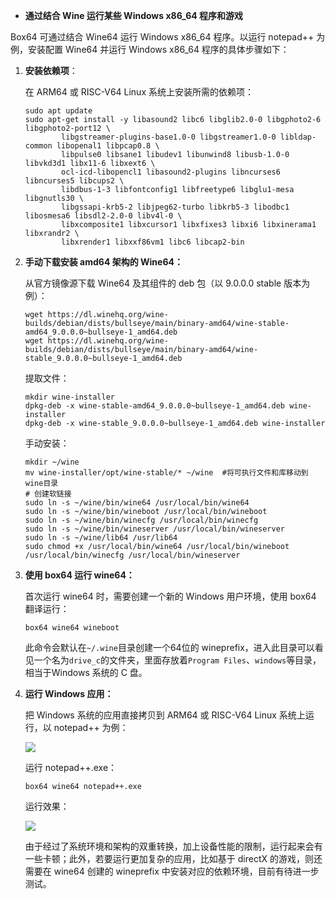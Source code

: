 - **通过结合 Wine 运行某些 Windows x86_64 程序和游戏**

Box64 可通过结合 Wine64 运行 Windows x86_64 程序。以运行 notepad++ 为例，安装配置 Wine64 并运行 Windows x86_64 程序的具体步骤如下：

1. **安装依赖项**：
   
   在 ARM64 或 RISC-V64 Linux 系统上安装所需的依赖项：
   
   ```
   sudo apt update
   sudo apt-get install -y libasound2 libc6 libglib2.0-0 libgphoto2-6 libgphoto2-port12 \
           libgstreamer-plugins-base1.0-0 libgstreamer1.0-0 libldap-common libopenal1 libpcap0.8 \
           libpulse0 libsane1 libudev1 libunwind8 libusb-1.0-0 libvkd3d1 libx11-6 libxext6 \
           ocl-icd-libopencl1 libasound2-plugins libncurses6 libncurses5 libcups2 \
           libdbus-1-3 libfontconfig1 libfreetype6 libglu1-mesa libgnutls30 \
           libgssapi-krb5-2 libjpeg62-turbo libkrb5-3 libodbc1 libosmesa6 libsdl2-2.0-0 libv4l-0 \
           libxcomposite1 libxcursor1 libxfixes3 libxi6 libxinerama1 libxrandr2 \
           libxrender1 libxxf86vm1 libc6 libcap2-bin 
   ```

2. **手动下载安装 amd64 架构的 Wine64：**
   
   从官方镜像源下载 Wine64 及其组件的 deb 包（以 9.0.0.0 stable 版本为例）：
   
   ```
   wget https://dl.winehq.org/wine-builds/debian/dists/bullseye/main/binary-amd64/wine-stable-amd64_9.0.0.0~bullseye-1_amd64.deb
   wget https://dl.winehq.org/wine-builds/debian/dists/bullseye/main/binary-amd64/wine-stable_9.0.0.0~bullseye-1_amd64.deb
   ```
   
   提取文件：
   
   ```
   mkdir wine-installer
   dpkg-deb -x wine-stable-amd64_9.0.0.0~bullseye-1_amd64.deb wine-installer
   dpkg-deb -x wine-stable_9.0.0.0~bullseye-1_amd64.deb wine-installer
   ```
   
   手动安装：
   
   ```
   mkdir ~/wine
   mv wine-installer/opt/wine-stable/* ~/wine  #将可执行文件和库移动到wine目录
   # 创建软链接
   sudo ln -s ~/wine/bin/wine64 /usr/local/bin/wine64
   sudo ln -s ~/wine/bin/wineboot /usr/local/bin/wineboot
   sudo ln -s ~/wine/bin/winecfg /usr/local/bin/winecfg
   sudo ln -s ~/wine/bin/wineserver /usr/local/bin/wineserver
   sudo ln -s ~/wine/lib64 /usr/lib64
   sudo chmod +x /usr/local/bin/wine64 /usr/local/bin/wineboot /usr/local/bin/winecfg /usr/local/bin/wineserver
   ```

3. **使用 box64 运行 wine64：**
   
   首次运行 wine64 时，需要创建一个新的 Windows 用户环境，使用 box64 翻译运行：
   
   ```
   box64 wine64 wineboot
   ```
   
   此命令会默认在`~/.wine`目录创建一个64位的 wineprefix，进入此目录可以看见一个名为`drive_c`的文件夹，里面存放着`Program Files`、`windows`等目录，相当于Windows 系统的 C 盘。

4. **运行 Windows 应用：**
   
   把 Windows 系统的应用直接拷贝到 ARM64 或 RISC-V64 Linux 系统上运行，以 notepad++ 为例：
   
   ![](C:\Users\Liu\AppData\Roaming\marktext\images\2024-11-21-17-39-16-image.png)
   
   运行 notepad++.exe：
   
   ```
   box64 wine64 notepad++.exe
   ```
   
   运行效果：
   
   ![](C:\Users\Liu\AppData\Roaming\marktext\images\2024-11-21-17-41-55-image.png)
   
   由于经过了系统环境和架构的双重转换，加上设备性能的限制，运行起来会有一些卡顿；此外，若要运行更加复杂的应用，比如基于 directX 的游戏，则还需要在 wine64 创建的 wineprefix 中安装对应的依赖环境，目前有待进一步测试。
